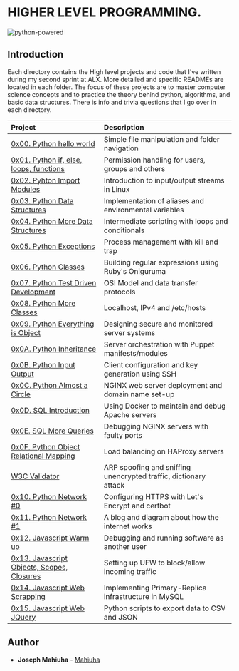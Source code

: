 # HIGHER LEVEL PROGRAMMING.

![python-powered](https://user-images.githubusercontent.com/35099243/132401902-fe845862-b655-4564-aa00-f2c9a2a5aeaa.gif)

## Introduction

Each directory contains the High level projects and code that I've written during my second sprint at ALX. More detailed and specific READMEs are located in each folder. The focus of these projects are to master computer science concepts and to practice the theory behind python, algorithms, and basic data structures. There is info and trivia questions that I go over in each directory.

| Project | Description |
| :--- | :---|
| [0x00. Python hello world ](./0x00-python-hello_world) | Simple file manipulation and folder navigation |
| [0x01. Python if, else, loops, functions ](./0x01-python-if_else_loops_functions) | Permission handling for users, groups and others |
| [0x02. Pyhton Import Modules ](./0x02-python-import_modules) | Introduction to input/output streams in Linux |
| [0x03. Python Data Structures ](./0x03-python-data_structures) | Implementation of aliases and environmental variables |
| [0x04. Python More Data Structures ](./0x04-python-more_data_structures) | Intermediate scripting with loops and conditionals |
| [0x05. Python Exceptions ](./0x05-python-exceptions) | Process management with kill and trap |
| [0x06. Python Classes ](./0x06-python-classes) | Building regular expressions using Ruby's Oniguruma |
| [0x07. Python Test Driven Development ](./0x07-python-test_driven_development) | OSI Model and data transfer protocols |
| [0x08. Python More Classes ](./0x08-python-more_classes) | Localhost, IPv4 and /etc/hosts |
| [0x09. Python Everything is Object ](./0x09-python-everything_is_object) | Designing secure and monitored server systems |
| [0x0A. Python Inheritance ](./0x0A-python-inheritance) | Server orchestration with Puppet manifests/modules |
| [0x0B. Python Input Output ](./0x0B-python-input_output) | Client configuration and key generation using SSH |
| [0x0C. Python Almost a Circle ](./0x0C-python-almost_a_circle) | NGINX web server deployment and domain name set-up |
| [0x0D. SQL Introduction ](./0x0D-SQL_introduction) | Using Docker to maintain and debug Apache servers |
| [0x0E. SQL More Queries ](./0x0E-SQL_more_queries) | Debugging NGINX servers with faulty ports |
| [0x0F. Python Object Relational Mapping ](./0x0F-python-object_relational_mapping) | Load balancing on HAProxy servers |
| [W3C Validator](./W3C-Validator) | ARP spoofing and sniffing unencrypted traffic, dictionary attack |
| [0x10. Python Network #0 ](./0x10-python-network_0) | Configuring HTTPS with Let's Encrypt and certbot |
| [0x11. Python Network #1 ](./0x11-python-network_1) | A blog and diagram about how the internet works |
| [0x12. Javascript Warm up ](./0x12-javascript-warm_up) | Debugging and running software as another user |
| [0x13. Javascript Objects, Scopes, Closures ](./0x13-javascript_objects_scopes_closures) | Setting up UFW to block/allow incoming traffic |
| [0x14. Javascript Web Scrapping ](./0x14-javascript-web_scraping) | Implementing Primary-Replica infrastructure in MySQL |
| [0x15. Javascript Web JQuery ](./0x15-javascript-web_jquery) | Python scripts to export data to CSV and JSON |

## Author

- **Joseph Mahiuha** - [Mahiuha](https:///github.com/Mahiuha)
